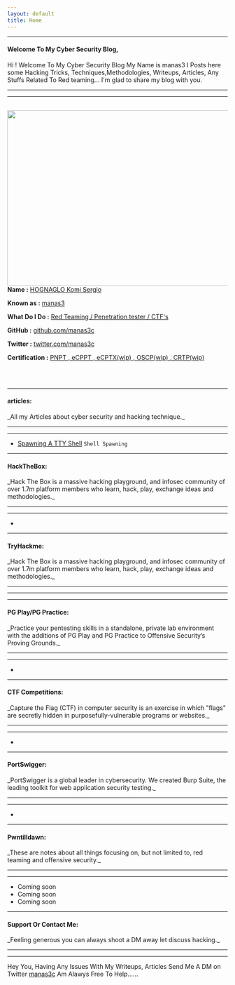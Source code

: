 ```yaml
---
layout: default
title: Home
---
```


* * *
#### Welcome To My Cyber Security Blog,
Hi ! Welcome To My Cyber Security Blog My Name is manas3 I Posts here some Hacking Tricks, Techniques,Methodologies, Writeups, Articles, Any Stuffs Related To Red teaming... I'm glad to share my blog with you.

* * *


<hr>
<br>
<img style="padding-right: 30px;" align="left"  width="600" height="400" src="https://user-images.githubusercontent.com/123151924/217791150-19c9cd17-786e-40d6-8628-652f66152393.jpeg">
<br>
<p><strong>Name :</strong> <a href="#">HOGNAGLO Komi Sergio</a></p>
<p><strong>Known as :</strong> <a href="#">manas3</a></p>
<p><strong>What Do I Do :</strong> <a href="#">Red Teaming / Penetration tester / CTF's</a></p>
<p><strong>GitHub :</strong> <a href="https://github.com/manas3c">github.com/manas3c</a></p>
<p><strong>Twitter :</strong> <a href="https://twitter.com/manas3c">twitter.com/manas3c</a></p>
<p><strong>Certification :</strong> <a href="#">PNPT , eCPPT , eCPTX(wip) , OSCP(wip) , CRTP(wip)</a></p>
<br clear="left">
<br clear="left">

* * *
<h4 class="mume-header" id="articles">articles:</h4>
_All my Articles about cyber security and hacking technique._
<hr>
<hr>


- [Spawning A TTY Shell](https://manas3c.github.io/posts/articles/ttyshells.html) `Shell Spawning `


* * *
<h4 class="mume-header" id="hackthebox">HackTheBox:</h4>
_Hack The Box is a massive hacking playground, and infosec community of over 1.7m platform members who learn, hack, play, exchange ideas and methodologies._
<hr>
<hr>


-


* * *
<h4 class="mume-header" id="TryHackme">TryHackme:</h4>
_Hack The Box is a massive hacking playground, and infosec community of over 1.7m platform members who learn, hack, play, exchange ideas and methodologies._
<hr>
<hr>



* * *
<h4 class="mume-header" id="pg">PG Play/PG Practice:</h4>
_Practice your pentesting skills in a standalone, private lab environment with the additions of PG Play and PG Practice to Offensive Security’s Proving Grounds._ 
<hr>
<hr>


- 


* * *
<h4 class="mume-header" id="ctf">CTF Competitions:</h4>
_Capture the Flag (CTF) in computer security is an exercise in which "flags" are secretly hidden in purposefully-vulnerable programs or websites._
<hr>
<hr>

-



* * *
<h4 class="mume-header" id="portswigger">PortSwigger:</h4>
_PortSwigger is a global leader in cybersecurity. We created Burp Suite, the leading toolkit for web application security testing._
<hr>
<hr>


-




* * *
<h4 class="mume-header" id="Pwntilldawn">Pwntilldawn:</h4>
_These are notes about all things focusing on, but not limited to, red teaming and offensive security._
<hr>
<hr>


- Coming soon
- Coming soon
- Coming soon



* * *
<h4 class="mume-header" id="contact">Support Or Contact Me:</h4>
_Feeling generous you can always shoot a DM away let discuss hacking._
<hr>
<hr>

Hey You, Having Any Issues With My Writeups, Articles Send Me A DM on Twitter [manas3c](https://twitter.com/manas3)  Am Alawys Free To Help......
